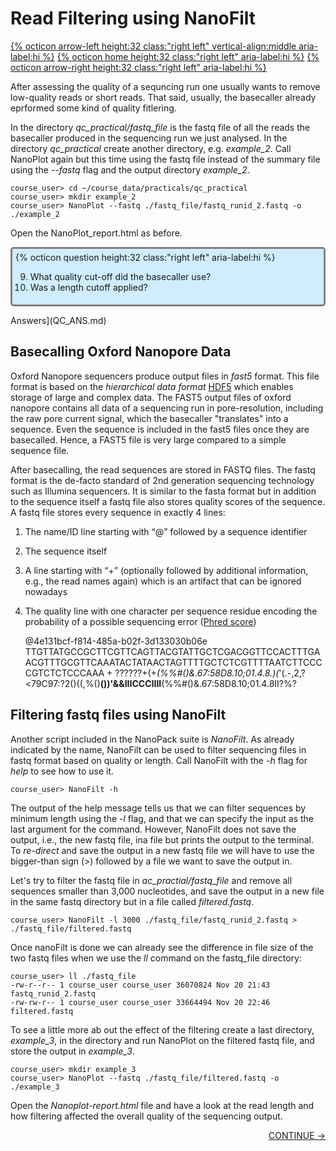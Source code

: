 # Read Filtering using NanoFilt

[{% octicon arrow-left height:32 class:"right left" vertical-align:middle aria-label:hi %}](QC_N.md) [{% octicon home height:32 class:"right left" aria-label:hi %}](index.md) [{% octicon arrow-right height:32 class:"right left" aria-label:hi %}]()

After assessing the quality of a sequncing run one usually wants to remove low-quality reads or short reads. That said, usually, the basecaller already eprformed some kind of quality fitlering.

In the directory *qc_practical/fastq_file* is the fastq file of all the reads the basecaller produced in the sequencing run we just analysed. In the directory *qc_practical* create another directory, e.g. *example_2*. Call NanoPlot again but this time using the fastq file instead of the summary file using the *--fastq* flag and the output directory *example_2*.

    course_user> cd ~/course_data/practicals/qc_practical
    course_user> mkdir example_2
    course_user> NanoPlot --fastq ./fastq_file/fastq_runid_2.fastq -o ./example_2
 
Open the NanoPlot_report.html as before. 

<div style="background-color:#cfedfe;border-radius:5px;border-style:solid;border-color:gray;padding:5px">
  {% octicon question height:32 class:"right left" aria-label:hi %}
  <ol start=9>
    <li>What quality cut-off did the basecaller use?</li>
    <li>Was a length cutoff applied?</li>
  </ol>
</div>

Answers](QC_ANS.md)

## Basecalling Oxford Nanopore Data

Oxford Nanopore sequencers produce output files in *fast5* format. This file format is based on the *hierarchical data format* [HDF5](https://en.wikipedia.org/wiki/Hierarchical_Data_Format) which enables storage of large and complex data. The FAST5 output files of oxford nanopore contains all data of a sequencing run in pore-resolution, including the raw pore current signal, which the basecaller "translates" into a sequence. Even the sequence is included in the fast5 files once they are basecalled. Hence, a FAST5 file is very large compared to a simple sequence file.

After basecalling, the read sequences are stored in FASTQ files. The fastq format is the de-facto standard of 2nd generation sequencing technology such as Illumina sequencers. It is similar to the fasta format but in addition to the sequence itself a fastq file also stores quality scores of the sequence. A fastq file stores every sequence in exactly 4 lines:
 1. The name/ID line starting with “@” followed by a sequence identifier
 2. The sequence itself
 3. A line starting with “+” (optionally followed by additional information, e.g., the read names again) which is an artifact that can be ignored nowadays
 4. The quality line with one character per sequence residue encoding the probability of a possible sequencing error ([Phred score](https://github.com/timkahlke/LongRead_tutorials/blob/master/docs/APP_MET.md#phred-score))

    @4e131bcf-f814-485a-b02f-3d133030b06e
    TTGTTATGCCGCTTCGTTCAGTTACGTATTGCTCGACGGTTCCACTTTGAACGTTTGCGTTCAAATACTATAACTAGTTTTGCTCTCGTTTTAATCTTCCCCGTCTCTCCCAAA
    +
    ??????+(+*(%%#()&.67:58D8.10;01.4.8.)(*'(.-,2,?<79C97:?2()((,%()**())'&&IIICCCIIII**(%%#()&.67:58D8.10;01.4.8II?%?



## Filtering fastq files using NanoFilt

Another script included in the NanoPack suite is *NanoFilt*. As already indicated by the name, NanoFilt can be used to filter sequencing files in fastq format based on quality or length. Call NanoFilt with the *-h* flag for *help* to see how to use it.

    course_user> NanoFilt -h

The output of the help message tells us that we can filter sequences by minimum length using the *-l* flag, and that we can specify the input as the last argument for the command. However, NanoFilt does not save the output, i.e., the new fastq file, ina  file but prints the output to the terminal. To *re-direct* and save the output in a new fastq file we will have to use the bigger-than sign (>) followed by a file we want to save the output in. 

Let's try to filter the fastq file in *ac_practial/fastq_file* and remove all sequences smaller than 3,000 nucleotides, and save the output in a new file in the same fastq directory but in a file called *filtered.fastq*.

    course_user> NanoFilt -l 3000 ./fastq_file/fastq_runid_2.fastq > ./fastq_file/filtered.fastq

Once nanoFilt is done we can already see the difference in file size of the two fastq files when we use the *ll* command on the fastq_file directory:

    course_user> ll ./fastq_file
    -rw-r--r-- 1 course_user course_user 36070824 Nov 20 21:43 fastq_runid_2.fastq
    -rw-rw-r-- 1 course_user course_user 33664494 Nov 20 22:46 filtered.fastq

To see a little more ab out the effect of the filtering create a last directory, *example_3*, in the directory and run NanoPlot on the filtered fastq file, and store the output in *example_3*.


    course_user> mkdir example_3
    course_user> NanoPlot --fastq ./fastq_file/filtered.fastq -o ./example_3

Open the *Nanoplot-report.html* file and have a look at the read length and how filtering affected the overall quality of the sequencing output.


<p align="right"><a href="https://bluemountainsanalytics.github.io/BMA_CLI-tutorial/.html">CONTINUE -></a>
</p>
